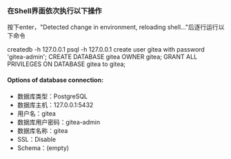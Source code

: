 ### 在Shell界面依次执行以下操作

按下enter，"Detected change in environment, reloading shell..."后逐行运行以下命令

createdb -h 127.0.0.1
psql -h 127.0.0.1
create user gitea with password 'gitea-admin';
CREATE DATABASE gitea  OWNER gitea;
GRANT ALL PRIVILEGES ON DATABASE gitea to gitea;

#### Options of database connection:

- 数据库类型：PostgreSQL
- 数据库主机：127.0.0.1:5432
- 用户名：gitea
- 数据库用户密码：gitea-admin
- 数据库名称：gitea
- SSL：Disable
- Schema：(empty)
